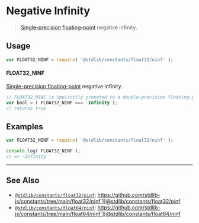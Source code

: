 <!--

@license Apache-2.0

Copyright (c) 2018 The Stdlib Authors.

Licensed under the Apache License, Version 2.0 (the "License");
you may not use this file except in compliance with the License.
You may obtain a copy of the License at

   http://www.apache.org/licenses/LICENSE-2.0

Unless required by applicable law or agreed to in writing, software
distributed under the License is distributed on an "AS IS" BASIS,
WITHOUT WARRANTIES OR CONDITIONS OF ANY KIND, either express or implied.
See the License for the specific language governing permissions and
limitations under the License.

-->

# Negative Infinity

> [Single-precision floating-point][ieee754] negative infinity.

<section class="usage">

## Usage

```javascript
var FLOAT32_NINF = require( '@stdlib/constants/float32/ninf' );
```

#### FLOAT32_NINF

[Single-precision floating-point][ieee754] negative infinity.

```javascript
// FLOAT32_NINF is implicitly promoted to a double-precision floating-point number...
var bool = ( FLOAT32_NINF === -Infinity );
// returns true
```

</section>

<!-- /.usage -->

<section class="examples">

## Examples

<!-- TODO: better example -->

<!-- eslint no-undef: "error" -->

```javascript
var FLOAT32_NINF = require( '@stdlib/constants/float32/ninf' );

console.log( FLOAT32_NINF );
// => -Infinity
```

</section>

<!-- /.examples -->

<!-- Section for related `stdlib` packages. Do not manually edit this section, as it is automatically populated. -->

<section class="related">

* * *

## See Also

-   [`@stdlib/constants/float32/pinf`][@stdlib/constants/float32/pinf]: https://github.com/stdlib-js/constants/tree/main/float32/pinf`][@stdlib/constants/float32/pinf
-   [`@stdlib/constants/float64/ninf`][@stdlib/constants/float64/ninf]: https://github.com/stdlib-js/constants/tree/main/float64/ninf`][@stdlib/constants/float64/ninf

</section>

<!-- /.related -->

<!-- Section for all links. Make sure to keep an empty line after the `section` element and another before the `/section` close. -->

<section class="links">

[ieee754]: https://en.wikipedia.org/wiki/IEEE_754-1985

<!-- <related-links> -->

[@stdlib/constants/float32/pinf]: https://github.com/stdlib-js/constants/tree/main/float32/pinf

[@stdlib/constants/float64/ninf]: https://github.com/stdlib-js/constants/tree/main/float64/ninf

<!-- </related-links> -->

</section>

<!-- /.links -->

